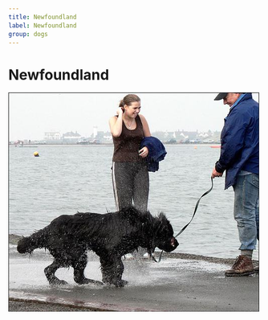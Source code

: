 ```yaml
---
title: Newfoundland
label: Newfoundland
group: dogs
---
```


# Newfoundland

![Newfoundland](/assets/images/Newfoundland/image.jpg "Newfoundland")